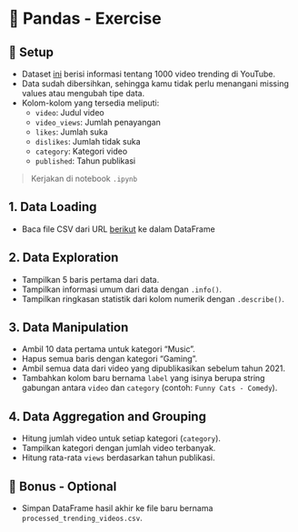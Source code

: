 # 📝 Pandas - Exercise 

## 📄 Setup
- Dataset [ini](https://raw.githubusercontent.com/yuda-notes/teaching-notes/refs/heads/main/dataset/trending-youtube-videos.csv) berisi informasi tentang 1000 video trending di YouTube. 
- Data sudah dibersihkan, sehingga kamu tidak perlu menangani missing values atau mengubah tipe data.
- Kolom-kolom yang tersedia meliputi:
  - `video`: Judul video  
  - `video_views`: Jumlah penayangan  
  - `likes`: Jumlah suka  
  - `dislikes`: Jumlah tidak suka  
  - `category`: Kategori video  
  - `published`: Tahun publikasi  

> Kerjakan di notebook `.ipynb`

## 1. Data Loading
- Baca file CSV dari URL [berikut](https://raw.githubusercontent.com/yuda-notes/teaching-notes/refs/heads/main/dataset/trending-youtube-videos.csv) ke dalam DataFrame

## 2. Data Exploration
- Tampilkan 5 baris pertama dari data.
- Tampilkan informasi umum dari data dengan `.info()`.
- Tampilkan ringkasan statistik dari kolom numerik dengan `.describe()`.

## 3. Data Manipulation
- Ambil 10 data pertama untuk kategori “Music”.
- Hapus semua baris dengan kategori “Gaming”.
- Ambil semua data dari video yang dipublikasikan sebelum tahun 2021.
- Tambahkan kolom baru bernama `label` yang isinya berupa string gabungan antara `video` dan `category` (contoh: `Funny Cats - Comedy`).

## 4. Data Aggregation and Grouping
- Hitung jumlah video untuk setiap kategori (`category`).
- Tampilkan kategori dengan jumlah video terbanyak.
- Hitung rata-rata `views` berdasarkan tahun publikasi.

## 🚀 Bonus - Optional
- Simpan DataFrame hasil akhir ke file baru bernama `processed_trending_videos.csv`.
